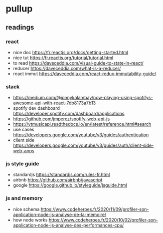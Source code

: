 # pullup

## readings

### react
- nice doc https://fr.reactjs.org/docs/getting-started.html
- nice tut https://fr.reactjs.org/tutorial/tutorial.html
- to read https://daveceddia.com/visual-guide-to-state-in-react/
- reducer https://daveceddia.com/what-is-a-reducer/
- react immut https://daveceddia.com/react-redux-immutability-guide/

### stack
- https://medium.com/@jonnykalambay/now-playing-using-spotifys-awesome-api-with-react-7db8173a7b13
- spotify dev dashboard https://developer.spotify.com/dashboard/applications
- https://github.com/jmperez/spotify-web-api-js
- https://ytmusicapi.readthedocs.io/en/latest/reference.html#search
- use cases https://developers.google.com/youtube/v3/guides/authentication
- client side https://developers.google.com/youtube/v3/guides/auth/client-side-web-apps

### js style guide
- standardjs https://standardjs.com/rules-fr.html
- airbnb https://github.com/airbnb/javascript
- google https://google.github.io/styleguide/jsguide.html

### js and memory
- nice schema https://www.codeheroes.fr/2020/11/09/profiler-son-application-node-js-analyse-de-la-memoire/
- how node works https://www.codeheroes.fr/2020/10/02/profiler-son-application-node-js-analyse-des-performances-cpu/
